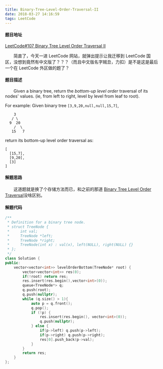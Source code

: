 ```yaml
---
title: Binary-Tree-Level-Order-Traversal-II
date: 2018-03-27 14:16:59
tags: LeetCode
---
```


#### 题目地址

[LeetCode#107 Binary Tree Level Order Traversal II](https://leetcode.com/problems/binary-tree-level-order-traversal-ii/description/)

&emsp;&emsp;简直了，今天一进 LeetCode 网站，就弹出提示让我迁移到 LeetCode 国区，没想到竟然有中文版了？？？（而且中文版名字贼丑，力扣）是不是这是最后一个在 LeetCode 外区做的题了？

#### 题目描述

&emsp;&emsp;Given a binary tree, return the *bottom-up level order* traversal of its nodes' values. (ie, from left to right, level by level from leaf to root).

<!--more-->

For example:
Given binary tree `[3,9,20,null,null,15,7]`,

```
    3
   / \
  9  20
    /  \
   15   7
```

return its bottom-up level order traversal as:

```
[
  [15,7],
  [9,20],
  [3]
]
```

#### 解题思路

&emsp;&emsp;这道题就是换了个存储方法而已，和之前的那道 [Binary Tree Level Order Traversal](https://blog.ksgin.com/2018/03/24/binary-tree-level-order-traversal/#more)没啥区别。

#### 解题代码

```c++
/**
 * Definition for a binary tree node.
 * struct TreeNode {
 *     int val;
 *     TreeNode *left;
 *     TreeNode *right;
 *     TreeNode(int x) : val(x), left(NULL), right(NULL) {}
 * };
 */
class Solution {
public:
    vector<vector<int>> levelOrderBottom(TreeNode* root) {
        vector<vector<int>> res(0);
        if(!root) return res;
        res.insert(res.begin(),vector<int>(0));
        queue<TreeNode*> q;
        q.push(root);
        q.push(nullptr);
        while (q.size() > 1){
            auto p = q.front();
            q.pop();
            if (!p) {
                res.insert(res.begin(), vector<int>(0));
                q.push(nullptr);
            } else {
                if(p->left) q.push(p->left);
                if(p->right) q.push(p->right);
                res[0].push_back(p->val);
            }
        }
        return res;
    }
};
```

